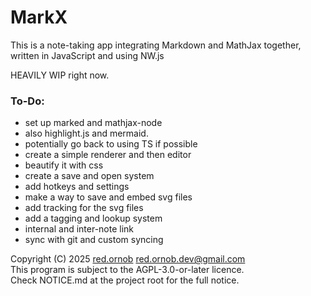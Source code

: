 # MarkX
This is a note-taking app integrating Markdown and MathJax together, written in JavaScript and using NW.js

HEAVILY WIP right now.

### __To-Do:__
- set up marked and mathjax-node
- also highlight.js and mermaid.
- potentially go back to using TS if possible
- create a simple renderer and then editor
- beautify it with css
- create a save and open system
- add hotkeys and settings
- make a way to save and embed svg files
- add tracking for the svg files
- add a tagging and lookup system
- internal and inter-note link
- sync with git and custom syncing

Copyright (C) 2025 [red.ornob](https://github.com/red-ornob) [<red.ornob.dev@gmail.com>](mailto:red.ornob.dev@gmail.com)\
This program is subject to the AGPL-3.0-or-later licence.\
Check NOTICE.md at the project root for the full notice.
